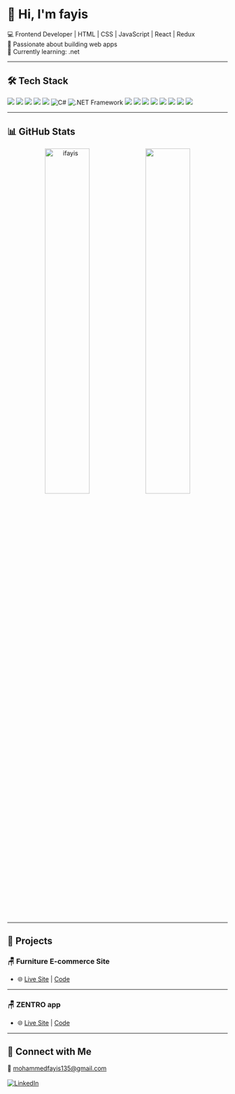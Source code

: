 # 👋 Hi, I'm fayis

💻 Frontend Developer | HTML | CSS | JavaScript | React | Redux <br>
🚀 Passionate about building web apps  <br>
🌱 Currently learning: .net

---

## 🛠 Tech Stack

<p align="left">
  <img src="https://img.shields.io/badge/HTML5-E34F26?style=for-the-badge&logo=html5&logoColor=white" />
  <img src="https://img.shields.io/badge/CSS3-1572B6?style=for-the-badge&logo=css3&logoColor=white" />
  <img src="https://img.shields.io/badge/JavaScript-F7DF1E?style=for-the-badge&logo=javascript&logoColor=black" />
  <img src="https://img.shields.io/badge/React-20232A?style=for-the-badge&logo=react&logoColor=61DAFB" />
  <img src="https://img.shields.io/badge/Redux-764ABC?style=for-the-badge&logo=redux&logoColor=white" />
  <img src="https://img.shields.io/badge/C%23-239120?style=for-the-badge&logo=csharp&logoColor=white" alt="C#">
  <img src="https://img.shields.io/badge/.NET%20Framework-512BD4?style=for-the-badge&logo=dotnet&logoColor=white" alt=".NET Framework">
  <img src="https://img.shields.io/badge/VS%20Code-007ACC?style=for-the-badge&logo=visual-studio-code&logoColor=white" />
  <img src="https://img.shields.io/badge/Tailwind_CSS-38B2AC?style=for-the-badge&logo=tailwind-css&logoColor=white" />
  <img src="https://img.shields.io/badge/Bootstrap-7952B3?style=for-the-badge&logo=bootstrap&logoColor=white" />
  <img src="https://img.shields.io/badge/Figma-F24E1E?style=for-the-badge&logo=figma&logoColor=white" />
  <img src="https://img.shields.io/badge/GitHub-181717?style=for-the-badge&logo=github&logoColor=white" />
  <img src="https://img.shields.io/badge/Vercel-000000?style=for-the-badge&logo=vercel&logoColor=white" />
  <img src="https://img.shields.io/badge/Render-46E3B7?style=for-the-badge&logo=render&logoColor=white" />
  <img src="https://img.shields.io/badge/LeetCode-FFA116?style=for-the-badge&logo=leetcode&logoColor=white" />
</p>



---

## 📊 GitHub Stats
<p align="center">
<img src="https://github-readme-stats.vercel.app/api?username=iFayis&show_icons=true&locale=en&theme=gotham" alt="ifayis" width="45%" />
<img src="https://leetcard.jacoblin.cool/iFayis?theme=dark&font=ABeeZee" width="45%" />
</p>

---

## 🚀 Projects

### 🪑 Furniture E-commerce Site

- 🌐 [Live Site](https://furniture-shop-theta-one.vercel.app/) | [Code](https://github.com/ifayis/furniture-shop)

---

### 🪑 ZENTRO app

- 🌐 [Live Site](https://zentro-app-xi.vercel.app/) | [Code](https://github.com/ifayis/zentro-app)

---

## 🔗 Connect with Me
📧 mohammedfayis135@gmail.com <br><br>
[![LinkedIn](https://img.shields.io/badge/LinkedIn-blue?logo=linkedin&style=for-the-badge)](https://www.linkedin.com/in/fayis-kv)
